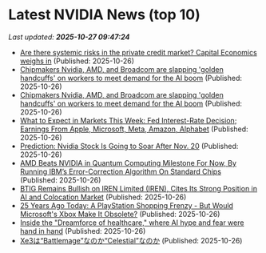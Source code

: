 # Latest NVIDIA News (top 10)
_Last updated: **2025-10-27 09:47:24**_

- [Are there systemic risks in the private credit market? Capital Economics weighs in](https://finance.yahoo.com/news/systemic-risks-private-credit-market-093004632.html) (Published: 2025-10-26)
- [Chipmakers Nvidia, AMD, and Broadcom are slapping 'golden handcuffs' on workers to meet demand for the AI boom](https://biztoc.com/x/c8d1ad9d0132bfc8) (Published: 2025-10-26)
- [Chipmakers Nvidia, AMD, and Broadcom are slapping 'golden handcuffs' on workers to meet demand for the AI boom](https://www.businessinsider.com/nvidia-amd-broadcom-chipmakers-employee-retention-ai-boom-2025-10) (Published: 2025-10-26)
- [What to Expect in Markets This Week: Fed Interest-Rate Decision; Earnings From Apple, Microsoft, Meta, Amazon, Alphabet](https://www.investopedia.com/what-to-expect-in-markets-this-week-fed-interest-rate-decision-earnings-from-apple-microsoft-meta-amazon-alphabet-11835986) (Published: 2025-10-26)
- [Prediction: Nvidia Stock Is Going to Soar After Nov. 20](https://biztoc.com/x/bd3ef14ddfaaaa41) (Published: 2025-10-26)
- [AMD Beats NVIDIA in Quantum Computing Milestone For Now, By Running IBM’s Error-Correction Algorithm On Standard Chips](https://wccftech.com/amd-beats-nvidia-in-quantum-computing-milestone-for-now/) (Published: 2025-10-26)
- [BTIG Remains Bullish on IREN Limited (IREN), Cites Its Strong Position in AI and Colocation Market](https://finance.yahoo.com/news/btig-remains-bullish-iren-limited-080601138.html) (Published: 2025-10-26)
- [25 Years Ago Today: A PlayStation Shopping Frenzy - But Would Microsoft's Xbox Make It Obsolete?](https://games.slashdot.org/story/25/10/25/2228255/25-years-ago-today-a-playstation-shopping-frenzy---but-would-microsofts-xbox-make-it-obsolete) (Published: 2025-10-26)
- [Inside the "Dreamforce of healthcare," where AI hype and fear were hand in hand](https://www.businessinsider.com/hlth-the-dreamforce-of-healthcare-ai-hype-met-fear-2025-10) (Published: 2025-10-26)
- [Xe3は“Battlemage”なのか“Celestial”なのか](https://northwood.blog.fc2.com/blog-entry-12885.html) (Published: 2025-10-26)

